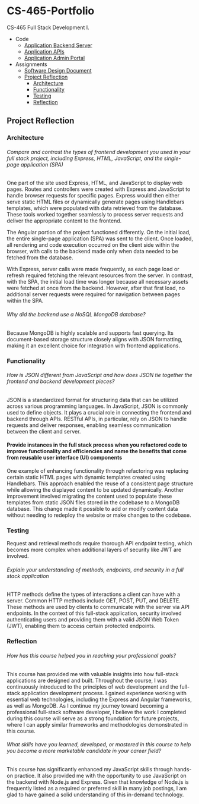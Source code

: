 # CS-465-Portfolio
CS-465 Full Stack Development I.

- Code
  - [Application Backend Server](./app_server/)
  - [Application APIs](./app_api/)
  - [Application Admin Portal](./app_admin/)
- Assignments
  - [Software Design Document](CS%20465%20Software%20Design%20Document.pdf)
  - [Project Reflection](#project-reflection)
    - [Architecture](#architecture)
    - [Functionality](#functionality)
    - [Testing](#testing)
    - [Reflection](#reflection)

## Project Reflection

### Architecture

###### Compare and contrast the types of frontend development you used in your full stack project, including Express, HTML, JavaScript, and the single-page application (SPA)

One part of the site used Express, HTML, and JavaScript to display web pages. Routes and controllers were created with Express and JavaScript to handle browser requests for specific pages. Express would then either serve static HTML files or dynamically generate pages using Handlebars templates, which were populated with data retrieved from the database. These tools worked together seamlessly to process server requests and deliver the appropriate content to the frontend.

The Angular portion of the project functioned differently. On the initial load, the entire single-page application (SPA) was sent to the client. Once loaded, all rendering and code execution occurred on the client side within the browser, with calls to the backend made only when data needed to be fetched from the database.

With Express, server calls were made frequently, as each page load or refresh required fetching the relevant resources from the server. In contrast, with the SPA, the initial load time was longer because all necessary assets were fetched at once from the backend. However, after that first load, no additional server requests were required for navigation between pages within the SPA.

###### Why did the backend use a NoSQL MongoDB database?

Because MongoDB is highly scalable and supports fast querying. Its document-based storage structure closely aligns with JSON formatting, making it an excellent choice for integration with frontend applications.

### Functionality

###### How is JSON different from JavaScript and how does JSON tie together the frontend and backend development pieces?

JSON is a standardized format for structuring data that can be utilized across various programming languages. In JavaScript, JSON is commonly used to define objects. It plays a crucial role in connecting the frontend and backend through APIs. RESTful APIs, in particular, rely on JSON to handle requests and deliver responses, enabling seamless communication between the client and server.

#### Provide instances in the full stack process when you refactored code to improve functionality and efficiencies and name the benefits that come from reusable user interface (UI) components

One example of enhancing functionality through refactoring was replacing certain static HTML pages with dynamic templates created using Handlebars. This approach enabled the reuse of a consistent page structure while allowing the displayed content to be updated dynamically. Another improvement involved migrating the content used to populate these templates from static JSON files stored in the codebase to a MongoDB database. This change made it possible to add or modify content data without needing to redeploy the website or make changes to the codebase.

### Testing

Request and retrieval methods require thorough API endpoint testing, which becomes more complex when additional layers of security like JWT are involved.

###### Explain your understanding of methods, endpoints, and security in a full stack application

HTTP methods define the types of interactions a client can have with a server. Common HTTP methods include GET, POST, PUT, and DELETE. These methods are used by clients to communicate with the server via API endpoints. In the context of this full-stack application, security involved authenticating users and providing them with a valid JSON Web Token (JWT), enabling them to access certain protected endpoints.

### Reflection

###### How has this course helped you in reaching your professional goals?

This course has provided me with valuable insights into how full-stack applications are designed and built. Throughout the course, I was continuously introduced to the principles of web development and the full-stack application development process. I gained experience working with essential web technologies, including the Express and Angular frameworks, as well as MongoDB. As I continue my journey toward becoming a professional full-stack software developer, I believe the work I completed during this course will serve as a strong foundation for future projects, where I can apply similar frameworks and methodologies demonstrated in this course.  

###### What skills have you learned, developed, or mastered in this course to help you become a more marketable candidate in your career field?

This course has significantly enhanced my JavaScript skills through hands-on practice. It also provided me with the opportunity to use JavaScript on the backend with Node.js and Express. Given that knowledge of Node.js is frequently listed as a required or preferred skill in many job postings, I am glad to have gained a solid understanding of this in-demand technology.

